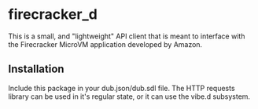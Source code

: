 # firecracker_d
This is a small, and "lightweight" API client that is meant to interface with the Firecracker MicroVM application developed by Amazon.

## Installation
Include this package in your dub.json/dub.sdl file. The HTTP requests library can be used in it's regular state, or it can use the vibe.d subsystem.

